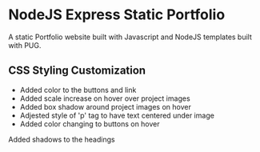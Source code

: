 # NodeJS Express Static Portfolio

A static Portfolio website built with Javascript and NodeJS templates built with PUG.

## CSS Styling Customization

<ul>
 <li> Added color to the buttons and link </li>
 <li> Added scale increase on hover over project images </li>
 <li> Added box shadow around project images on hover </li>
 <li> Adjested style of 'p' tag to have text centered under image </li>
 <li> Added color changing to buttons on hover </li>
</ul> Added shadows to the headings
